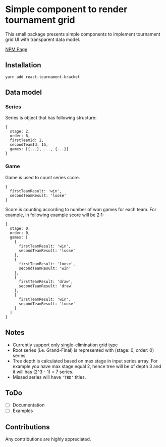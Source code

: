 # Simple component to render tournament grid

This small package presents simple components to implement tournament grid UI
with transparent data model.

[NPM Page](https://www.npmjs.com/package/react-tournament-grid)

## Installation

```
yarn add react-tournament-bracket
```

## Data model

### Series

Series is object that has following structure:

```
{
  stage: 2,
  order: 6,
  firstTeamId: 2,
  secondTeamId: 15,
  games: [{...}, ..., {...}]
}
```

### Game

Game is used to count series score.

```
{
  firstTeamResult: 'win',
  secondTeamResult: 'loose'
}
```

Score is counting according to number of won games for each team.
For example, in following example score will be 2:1:

```
{
  stage: 0,
  order: 0,
  games: [
    {
      firstTeamResult: 'win',
      secondTeamResult: 'loose'
    },
    {
      firstTeamResult: 'loose',
      secondTeamResult: 'win'
    },
    {
      firstTeamResult: 'draw',
      secondTeamResult: 'draw'
    },
    {
      firstTeamResult: 'win',
      secondTeamResult: 'loose'
    }
  ]
}
```

## Notes

* Currently support only single-elimination grid type
* Root series (i.e. Grand-Final) is represented with (stage: 0, order: 0) series
* Tree depth is calculated based on max stage in input series array. For example you have max stage equal 2, hence tree will be of depth 3 and it will has (2^3 - 1) = 7 series.
* Missed series will have `'TBD'` titles.

## ToDo

- [ ] Documentation
- [ ] Examples

## Contributions

Any contributions are highly appreciated.
